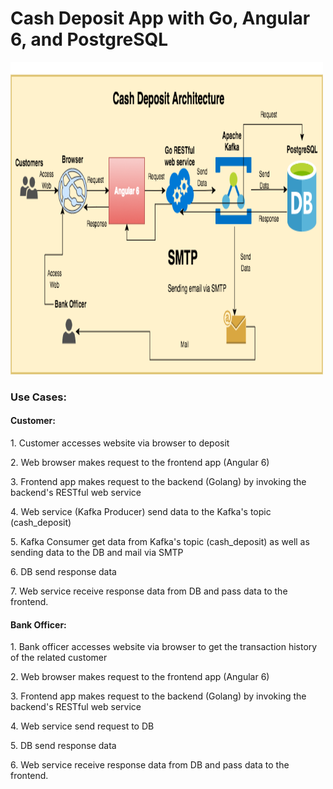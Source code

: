 
<h1> Cash Deposit App with Go,  Angular 6, and PostgreSQL </h1>

<div>
<img src="./assets/Cash_Deposit.png" height="500pt" width="500pt"/>
</div>


<h3> Use Cases: </h3>
<h4>Customer:</h4>
<p>1. Customer accesses website via browser to deposit</p>
<p>2. Web browser makes request to the frontend app (Angular 6)</p>
<p>3. Frontend app makes request to the backend (Golang) by invoking the backend's RESTful web service</p>
<p>4. Web service (Kafka Producer) send data to the Kafka's topic (cash_deposit)</p>
<p>5. Kafka Consumer get data from Kafka's topic (cash_deposit) as well as sending data to the DB and mail via SMTP</p>
<p>6. DB send response data</p>
<p>7.  Web service receive response data from DB and pass data to the frontend.</p>

<h4>Bank Officer:</h4>
<p>1. Bank officer accesses website via browser to get the transaction history of the related customer</p>
<p>2. Web browser makes request to the frontend app (Angular 6)</p>
<p>3. Frontend app makes request to the backend (Golang) by invoking the backend's RESTful web service</p>
<p>4. Web service send request to DB</p>
<p>5. DB send response data</p>
<p>6. Web service receive response data from DB and pass data to the frontend.</p>
